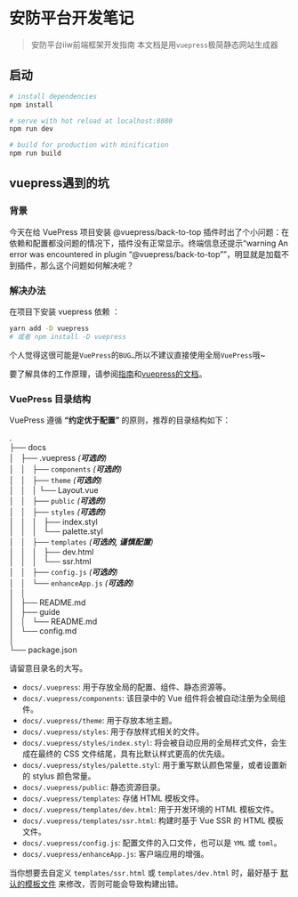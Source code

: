 # 安防平台开发笔记

> 安防平台iiw前端框架开发指南
> 本文档是用`vuepress`极简静态网站生成器

## 启动
``` bash
# install dependencies
npm install

# serve with hot reload at localhost:8080
npm run dev

# build for production with minification
npm run build
```

## vuepress遇到的坑

### 背景

今天在给 VuePress 项目安装 @vuepress/back-to-top 插件时出了个小问题：在依赖和配置都没问题的情况下，插件没有正常显示。终端信息还提示“warning An error was encountered in plugin “@vuepress/back-to-top””，明显就是加载不到插件，那么这个问题如何解决呢？

### 解决办法

在项目下安装 vuepress 依赖 ：

```bash
yarn add -D vuepress
# 或者 npm install -D vuepress
```

个人觉得这很可能是`VuePress`的`BUG…`所以不建议直接使用全局`VuePress`哦~

要了解具体的工作原理，请参阅[指南](http://vuejs.templates.github.io/webpack/)和[vuepress的文档](https://www.vuepress.cn/)。

### VuePress 目录结构

VuePress 遵循 **“约定优于配置”** 的原则，推荐的目录结构如下：

.  
├── docs  
│   ├── .vuepress _(**可选的**)_  
│   │   ├── `components` _(**可选的**)_  
│   │   ├── `theme` _(**可选的**)_  
│   │   │   └── Layout.vue  
│   │   ├── `public` _(**可选的**)_  
│   │   ├── `styles` _(**可选的**)_  
│   │   │   ├── index.styl  
│   │   │   └── palette.styl  
│   │   ├── `templates` _(**可选的, 谨慎配置**)_  
│   │   │   ├── dev.html  
│   │   │   └── ssr.html  
│   │   ├── `config.js` _(**可选的**)_  
│   │   └── `enhanceApp.js` _(**可选的**)_  
│   │   
│   ├── README.md  
│   ├── guide  
│   │   └── README.md  
│   └── config.md  
│   
└── package.json  

请留意目录名的大写。

- `docs/.vuepress`: 用于存放全局的配置、组件、静态资源等。
- `docs/.vuepress/components`: 该目录中的 Vue 组件将会被自动注册为全局组件。
- `docs/.vuepress/theme`: 用于存放本地主题。
- `docs/.vuepress/styles`: 用于存放样式相关的文件。
- `docs/.vuepress/styles/index.styl`: 将会被自动应用的全局样式文件，会生成在最终的 CSS 文件结尾，具有比默认样式更高的优先级。
- `docs/.vuepress/styles/palette.styl`: 用于重写默认颜色常量，或者设置新的 stylus 颜色常量。
- `docs/.vuepress/public`: 静态资源目录。
- `docs/.vuepress/templates`: 存储 HTML 模板文件。
- `docs/.vuepress/templates/dev.html`: 用于开发环境的 HTML 模板文件。
- `docs/.vuepress/templates/ssr.html`: 构建时基于 Vue SSR 的 HTML 模板文件。
- `docs/.vuepress/config.js`: 配置文件的入口文件，也可以是 `YML` 或 `toml`。
- `docs/.vuepress/enhanceApp.js`: 客户端应用的增强。

当你想要去自定义 `templates/ssr.html` 或 `templates/dev.html` 时，最好基于 [默认的模板文件](https://github.com/vuejs/vuepress/blob/master/packages/%40vuepress/core/lib/client/index.dev.html) 来修改，否则可能会导致构建出错。
